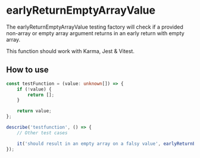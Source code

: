 # earlyReturnEmptyArrayValue

The earlyReturnEmptyArrayValue testing factory will check if a provided non-array or empty array argument returns in an early return with empty array.

This function should work with Karma, Jest & Vitest.

## How to use

```typescript
const testFunction = (value: unknown[]) => {
	if (!value) {
		return [];
	}

	return value;
};

describe('testfunction', () => {
	// Other test cases

	it('should result in an empty array on a falsy value', earlyReturnEmptyArrayValue(testFunction));
});
```
